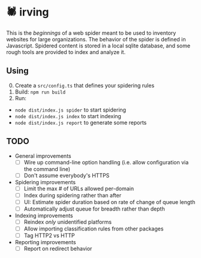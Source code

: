 # 🕷 irving

This is the _beginnings_ of a web spider meant to be used to inventory websites for large organizations. The behavior of the spider is defined in Javascript. Spidered content is stored in a local sqlite database, and some rough tools are provided to index and analyze it.

## Using

0. Create a `src/config.ts` that defines your spidering rules
1. Build: `npm run build`
2. Run:
  * `node dist/index.js spider` to start spidering
  * `node dist/index.js index` to start indexing
  * `node dist/index.js report` to generate some reports

## TODO

- General improvements
  - [ ] Wire up command-line option handling (i.e. allow configuration via the command line)
  - [ ] Don't assume everybody's HTTPS
- Spidering improvements
  - [ ] Limit the max # of URLs allowed per-domain
  - [ ] Index during spidering rather than after
  - [ ] UI: Estimate spider duration based on rate of change of queue length
  - [ ] Automatically adjust queue for breadth rather than depth
- Indexing improvements
  - [ ] Reindex _only_ unidentified platforms
  - [ ] Allow importing classification rules from other packages
  - [ ] Tag HTTP2 vs HTTP
- Reporting improvements
  - [ ] Report on redirect behavior
